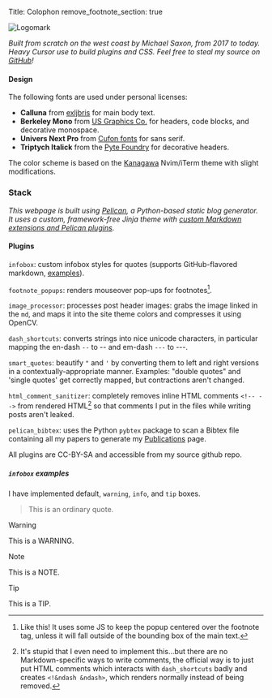 Title: Colophon
remove_footnote_section: true

<img src="https://saxon.me/theme/img/logomark_trans.png" alt="Logomark" class="colophon-img"/>


*Built from scratch on the west coast by Michael Saxon, from 2017 to today. Heavy Cursor use to build plugins and CSS. Feel free to steal my source on [GitHub](https://github.com/michaelsaxon/michaelsaxon.github.io)!*

#### Design

The following fonts are used under personal licenses:

- **Calluna** from [exljbris](https://www.exljbris.com/calluna.html) for main body text.
- **Berkeley Mono** from [US Graphics Co.](https://usgraphics.com/products/berkeley-mono) for headers, code blocks, and  decorative monospace.
- **Univers Next Pro** from [Cufon fonts](https://www.cufonfonts.com/font/univers-next-pro-extended) for sans serif.
- **Triptych Italick** from the [Pyte Foundry](https://thepytefoundry.net/typefaces/triptych/) for decorative headers.

The color scheme is based on the [Kanagawa](https://terminalcolors.com/themes/kanagawa/) Nvim/iTerm theme with slight modifications.


### Stack

*This webpage is built using [Pelican](https://getpelican.com/), a Python-based static blog generator. It uses a custom, framework-free Jinja theme with [custom Markdown extensions and Pelican plugins](#plugins)*.

#### Plugins

`infobox`: custom infobox styles for quotes (supports GitHub-flavored markdown, [examples](#infobox-examples)).

`footnote_popups`: renders mouseover pop-ups for footnotes[^1].

`image_processor`: processes post header images: grabs the image linked in the `md`, and maps it into the site theme colors and compresses it using OpenCV.

`dash_shortcuts`: converts strings into nice unicode characters, in particular mapping the en-dash `--` to -- and em-dash `---` to ---.

`smart_quotes`: beautify `"` and `'` by converting them to left and right versions in a contextually-appropriate manner. Examples: "double quotes" and 'single quotes' get correctly mapped, but contractions aren't changed.

`html_comment_sanitizer`: completely removes inline HTML comments `<!-- -->` from rendered HTML[^2] so that comments I put in the files while writing posts aren't leaked.

`pelican_bibtex`: uses the Python `pybtex` package to scan a Bibtex file containing all my papers to generate my [Publications](../Publications) page.


[^1]: Like this! It uses some JS to keep the popup centered over the footnote tag, unless it will fall outside of the bounding box of the main text.
[^2]: It's stupid that I even need to implement this...but there are no Markdown-specific ways to write comments, the official way is to just put HTML comments which interacts with `dash_shortcuts` badly and creates `<!&ndash &ndash>`, which renders normally instead of being removed.

All plugins are CC-BY-SA and accessible from my source github repo.

##### `infobox` examples

I have implemented default, `warning`, `info`, and `tip` boxes.

> This is an ordinary quote.

> [!WARNING]
> This is a WARNING.

> [!NOTE]
> This is a NOTE.

> [!TIP]
> This is a TIP.
